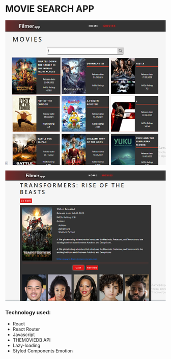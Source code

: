 # MOVIE SEARCH APP

![Demonstration](https://github.com/Yevhenii2022/goit-react-hw-05-movies/blob/main/src/images/movie-search.png)

![Demonstration](https://github.com/Yevhenii2022/goit-react-hw-05-movies/blob/main/src/images/movie.png)

### Technology used:

- React <br/>
- React Router <br/>
- Javascript <br/>
- THEMOVIEDB API <br/>
- Lazy-loading <br/>
- Styled Components Emotion <br/>

